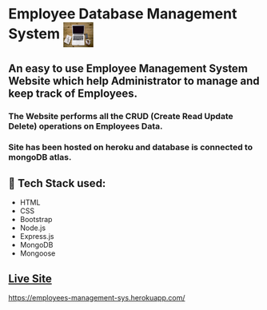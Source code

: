 # Employee Database Management System     <img align="center" width="60" height="50" src="public/img/icon.jpg">
## An easy to use Employee Management System Website which help Administrator to manage and keep track of Employees. 
### The Website performs all the CRUD (Create Read Update Delete) operations on Employees Data.
### Site has been hosted on heroku and database is connected to mongoDB atlas.
## :rocket: Tech Stack used: 
- HTML
- CSS
- Bootstrap
- Node.js
- Express.js
- MongoDB
- Mongoose
 


## [Live Site](https://employees-management-sys.herokuapp.com/)
https://employees-management-sys.herokuapp.com/
